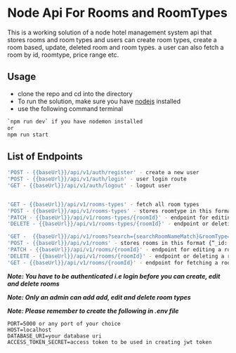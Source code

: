 # Node Api For Rooms and RoomTypes

This is a working solution of a node hotel management system api that stores rooms and room types and users can create room types, create a room based, update, deleted room and room types. a user can also fetch a room by id, roomtype, price range etc.

## Usage

- clone the repo and cd into the directory
- To run the solution, make sure you have [nodejs](https://nodejs.org) installed
- use the following command terminal

```bash
`npm run dev` if you have nodemon installed
or
npm run start
```

## List of Endpoints

```bash
'POST - {{baseUrl}}/api/v1/auth/register' - create a new user
'POST - {{baseUrl}}/api/v1/auth/login' - user login route
'GET - {{baseUrl}}/api/v1/auth/logout' - logout user


'GET - {{baseUrl}}/api/v1/rooms-types' - fetch all room types
'POST - {{baseUrl}}/api/v1/rooms-types' - stores roomtype in this format { “_id”: ObjectId, “name”: string}
'PATCH - {{baseUrl}}/api/v1/rooms-types/{roomId}' - endpoint for editing a room type using its id
'DELETE - {{baseUrl}}/api/v1/rooms-types/{roomId}' - endpoint or deleting a room type using its id

'GET -  {{baseUrl}}/api/v1/rooms?search={searchRoomNameMatch}&roomType={searchRoomTypeNameMatch}&minPrice={searchRoomMinimumPriceMatch}&maxPrice={searchRoomMaximumPriceMatch}' - Available queries are the search, roomType, minPrice& maxPrice, which are meant to be optional queries on the db unless when the user passes them on the endpoint. Note that when only maxPrice is passed, consider the minPrice 0.
'POST - {{baseUrl}}/api/v1/rooms' - stores rooms in this format {“_id: ObjectId, “name”: string, “roomType”: ObjectId, “price”: number}
'PATCH - {{baseUrl}}/api/v1/rooms/{roomId}' - endpoint for editing a room using its id
'DELETE - {{baseUrl}}/api/v1/rooms/{roomId}' - endpoint or deleting a room using its id
'GET - {{baseUrl}}/api/v1/rooms/{roomId}' - endpoint for fetching a room using its id

```

**_Note: You have to be authenticated i.e login before you can create, edit and delete rooms_**

**_Note: Only an admin can add add, edit and delete room types_**

**_Note: Please remember to create the following in .env file_**

```
PORT=5000 or any port of your choice
HOST=localhost
DATABASE_URI=your database uri
ACCESS_TOKEN_SECRET=access token to be used in creating jwt token

```
